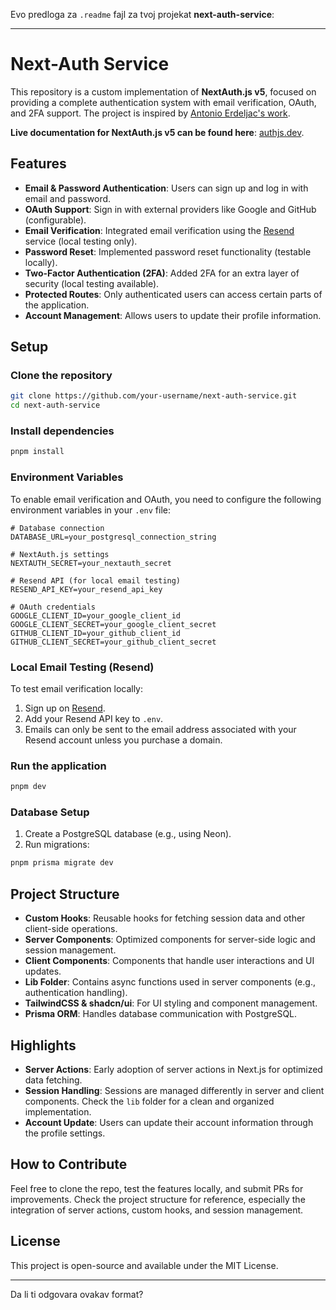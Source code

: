 Evo predloga za `.readme` fajl za tvoj projekat **next-auth-service**:

---

# Next-Auth Service

This repository is a custom implementation of **NextAuth.js v5**, focused on providing a complete authentication system with email verification, OAuth, and 2FA support. The project is inspired by [Antonio Erdeljac's work](https://github.com/AntonioErdeljac).

**Live documentation for NextAuth.js v5 can be found here**: [authjs.dev](https://authjs.dev/).

## Features

- **Email & Password Authentication**: Users can sign up and log in with email and password.
- **OAuth Support**: Sign in with external providers like Google and GitHub (configurable).
- **Email Verification**: Integrated email verification using the [Resend](https://resend.com/) service (local testing only).
- **Password Reset**: Implemented password reset functionality (testable locally).
- **Two-Factor Authentication (2FA)**: Added 2FA for an extra layer of security (local testing available).
- **Protected Routes**: Only authenticated users can access certain parts of the application.
- **Account Management**: Allows users to update their profile information.

## Setup

### Clone the repository

```bash
git clone https://github.com/your-username/next-auth-service.git
cd next-auth-service
```

### Install dependencies

```bash
pnpm install
```

### Environment Variables

To enable email verification and OAuth, you need to configure the following environment variables in your `.env` file:

```env
# Database connection
DATABASE_URL=your_postgresql_connection_string

# NextAuth.js settings
NEXTAUTH_SECRET=your_nextauth_secret

# Resend API (for local email testing)
RESEND_API_KEY=your_resend_api_key

# OAuth credentials
GOOGLE_CLIENT_ID=your_google_client_id
GOOGLE_CLIENT_SECRET=your_google_client_secret
GITHUB_CLIENT_ID=your_github_client_id
GITHUB_CLIENT_SECRET=your_github_client_secret
```

### Local Email Testing (Resend)

To test email verification locally:
1. Sign up on [Resend](https://resend.com/).
2. Add your Resend API key to `.env`.
3. Emails can only be sent to the email address associated with your Resend account unless you purchase a domain.

### Run the application

```bash
pnpm dev
```

### Database Setup

1. Create a PostgreSQL database (e.g., using Neon).
2. Run migrations:

```bash
pnpm prisma migrate dev
```

## Project Structure

- **Custom Hooks**: Reusable hooks for fetching session data and other client-side operations.
- **Server Components**: Optimized components for server-side logic and session management.
- **Client Components**: Components that handle user interactions and UI updates.
- **Lib Folder**: Contains async functions used in server components (e.g., authentication handling).
- **TailwindCSS & shadcn/ui**: For UI styling and component management.
- **Prisma ORM**: Handles database communication with PostgreSQL.

## Highlights

- **Server Actions**: Early adoption of server actions in Next.js for optimized data fetching.
- **Session Handling**: Sessions are managed differently in server and client components. Check the `lib` folder for a clean and organized implementation.
- **Account Update**: Users can update their account information through the profile settings.

## How to Contribute

Feel free to clone the repo, test the features locally, and submit PRs for improvements. Check the project structure for reference, especially the integration of server actions, custom hooks, and session management.

## License

This project is open-source and available under the MIT License.

---

Da li ti odgovara ovakav format?
